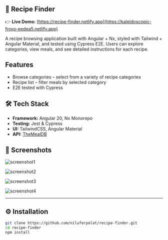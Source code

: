 ## 🍲 Recipe Finder

👉 **Live Demo:** [https://recipe-finder.netlify.app](https://kaleidoscopic-froyo-eedea5.netlify.app)

A recipe browsing application built with Angular + Nx, styled with Tailwind + Angular Material, and tested using Cypress E2E.
Users can explore categories, view meals, and see detailed instructions for each recipe.

## Features
<ul>
  <li>Browse categories – select from a variety of recipe categories</li>
  <li>Recipe list – filter meals by selected category</li>
  <li>E2E tested with Cypress</li>
</ul>

## 🛠 Tech Stack
- **Framework:** Angular 20, Nx Monorepo  
- **Testing:** Jest & Cypress  
- **UI:** TailwindCSS, Angular Material  
- **API:** [TheMealDB](https://www.themealdb.com/api.php)  

## 📸 Screenshots

![screenshot1](https://github.com/user-attachments/assets/26309064-51bb-48a4-8a6d-1ea964057d8e)

![screenshot2](https://github.com/user-attachments/assets/da4d04d5-6ef0-47a3-9545-c97affb157ea)

![screenshot3](https://github.com/user-attachments/assets/b76e53e5-2c41-4a53-a584-184c81189cc5)

![screenshot4](https://github.com/user-attachments/assets/e0516688-625a-41ba-8541-381f00610992)

---

## ⚙️ Installation
```bash
git clone https://github.com/niluferpolat/recipe-finder.git
cd recipe-finder
npm install
